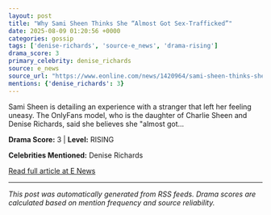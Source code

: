 ```yaml
---
layout: post
title: "Why Sami Sheen Thinks She “Almost Got Sex-Trafficked”"
date: 2025-08-09 01:20:56 +0000
categories: gossip
tags: ['denise-richards', 'source-e_news', 'drama-rising']
drama_score: 3
primary_celebrity: denise_richards
source: e_news
source_url: "https://www.eonline.com/news/1420964/sami-sheen-thinks-she-was-almost-sex-trafficked?cmpid=rss-syndicate-genericrss-us-top_stories"
mentions: {'denise_richards': 3}
---
```


Sami Sheen is detailing an experience with a stranger that left her feeling uneasy. The OnlyFans model, who is the daughter of Charlie Sheen and Denise Richards, said she believes she "almost got...

**Drama Score:** 3 | **Level:** RISING

**Celebrities Mentioned:** Denise Richards

[Read full article at E News](https://www.eonline.com/news/1420964/sami-sheen-thinks-she-was-almost-sex-trafficked?cmpid=rss-syndicate-genericrss-us-top_stories)

---
*This post was automatically generated from RSS feeds. Drama scores are calculated based on mention frequency and source reliability.*

